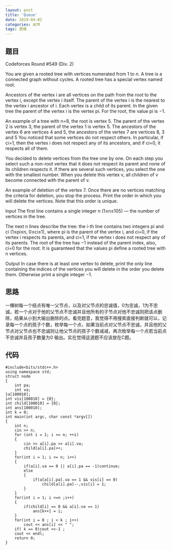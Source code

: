 ```yaml
---
layout: post
title: 'Queue'
date: 2019-04-02
categories: ACM
tags: 思维
---
```

## 题目
Codeforces Round #549 (Div. 2)

You are given a rooted tree with vertices numerated from 1 to n. A tree is a connected graph without cycles. A rooted tree has a special vertex named root.

Ancestors of the vertex i are all vertices on the path from the root to the vertex i, except the vertex i itself. The parent of the vertex i is the nearest to the vertex i ancestor of i. Each vertex is a child of its parent. In the given tree the parent of the vertex i is the vertex pi. For the root, the value pi is −1.

An example of a tree with n=8, the root is vertex 5. The parent of the vertex 2 is vertex 3, the parent of the vertex 1 is vertex 5. The ancestors of the vertex 6 are vertices 4 and 5, the ancestors of the vertex 7 are vertices 8, 3 and 5
You noticed that some vertices do not respect others. In particular, if ci=1, then the vertex i does not respect any of its ancestors, and if ci=0, it respects all of them.

You decided to delete vertices from the tree one by one. On each step you select such a non-root vertex that it does not respect its parent and none of its children respects it. If there are several such vertices, you select the one with the smallest number. When you delete this vertex v, all children of v become connected with the parent of v.

An example of deletion of the vertex 7.
Once there are no vertices matching the criteria for deletion, you stop the process. Print the order in which you will delete the vertices. Note that this order is unique.

Input
The first line contains a single integer n (1≤n≤105) — the number of vertices in the tree.

The next n lines describe the tree: the i-th line contains two integers pi and ci (1≤pi≤n, 0≤ci≤1), where pi is the parent of the vertex i, and ci=0, if the vertex i respects its parents, and ci=1, if the vertex i does not respect any of its parents. The root of the tree has −1 instead of the parent index, also, ci=0 for the root. It is guaranteed that the values pi define a rooted tree with n vertices.

Output
In case there is at least one vertex to delete, print the only line containing the indices of the vertices you will delete in the order you delete them. Otherwise print a single integer −1.
## 思路
一棵树每一个结点有唯一父节点，以及对父节点的忠诚值，0为忠诚，1为不忠诚，若一个点对于他的父节点不忠诚并且他所有的子节点对他不忠诚则把该点删除，结果从小到大输出删除的点。看完题意，我觉得不用搜索直接判断就可以，记录每一个点的孩子个数，枚举每一个点，如果当前点对父节点不忠诚，并且他的父节点对父节点也不忠诚则让他父节点的孩子个数减减，再次枚举每一个点若当前点不忠诚并且孩子数量为0 输出。实在觉得这道题不应该放在C题。
## 代码
```clike
#include<bits/stdc++.h>
using namespace std;
struct node 
{
	int pa;
	int va;
}a[100010];
int vis[100010] = {0};
int child[100010] = {0};
int ans[100010];
int k = 0;
int main(int argc, char const *argv[])
{
    int n;
    cin >> n;
    for (int i = 1; i <= n; ++i)
    {
        cin >> a[i].pa >> a[i].va;
        child[a[i].pa]++;
    }
    for(int i = 1; i <= n; i++)
    {
        if(a[i].va == 0 || a[i].pa == -1)continue;
        else
        {
            if(a[a[i].pa].va == 1 && vis[i] == 0)
                child[a[i].pa]--,vis[i] = 1;
        }
    }
    for(int i = 1; i <=n ;i++)
    {
    	if(child[i] == 0 && a[i].va == 1)
    		ans[k++] = i;
    }
    for(int i = 0 ; i < k ; i++)
    	cout << ans[i] << " ";
    if( k == 0)cout <<-1 ;
    cout << endl;
    return 0;
}
```